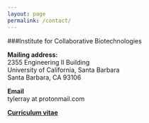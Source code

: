 ```yaml
---
layout: page
permalink: /contact/
---
```


###Institute for Collaborative Biotechnologies

**Mailing address:**  
2355 Engineering II Building  
University of California, Santa Barbara  
Santa Barbara, CA 93106  

**Email**  
tylerray at protonmail.com

**[Curriculum vitae](/docs/cv_tylerray_web.pdf "Curriculum vitae")**
